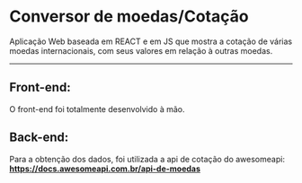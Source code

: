 # Conversor de moedas/Cotação

Aplicação Web baseada em REACT e em JS que mostra a cotação de várias moedas internacionais, com seus valores em relação à outras moedas.

---

## Front-end:
O front-end foi totalmente desenvolvido à mão.

## Back-end:
Para a obtenção dos dados, foi utilizada a api de cotação do awesomeapi:
**https://docs.awesomeapi.com.br/api-de-moedas**
